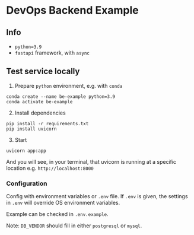 # DevOps Backend Example

## Info
- `python=3.9`
- `fastapi` framework, with `async`

## Test service locally
1. Prepare `python` environment, e.g. with `conda`
```shell
conda create --name be-example python=3.9
conda activate be-example
```

2. Install dependencies
```shell
pip install -r requirements.txt
pip install uvicorn
```

3. Start
```shell
uvicorn app:app
```

And you will see, in your terminal, that uvicorn is running at a specific location e.g. `http://localhost:8000`


### Configuration
Config with environment variables or `.env` file.
If `.env` is given, the settings in `.env` will override OS environment variables.

Example can be checked in `.env.example`.

Note: `DB_VENDOR` should fill in either `postgresql` or `mysql`.